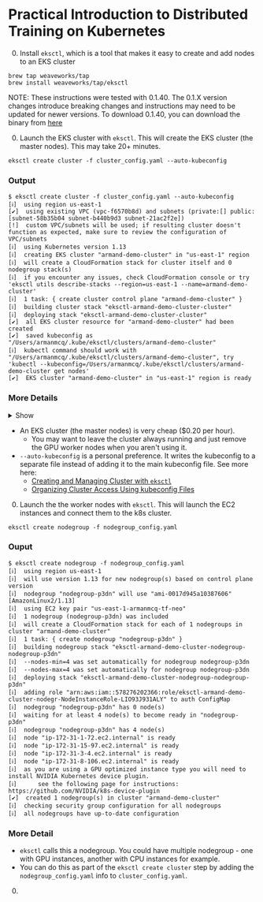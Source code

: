 # Practical Introduction to Distributed Training on Kubernetes

0. Install `eksctl`, which is a tool that makes it easy to create and add nodes to an EKS cluster

```
brew tap weaveworks/tap
brew install weaveworks/tap/eksctl
```

NOTE: These instructions were tested with 0.1.40. The 0.1.X version changes introduce breaking changes and instructions may need to be updated for newer versions. To download 0.1.40, you can download the binary from [here](https://github.com/weaveworks/eksctl/releases/tag/0.1.40)

0. Launch the EKS cluster with `eksctl`. This will create the EKS cluster (the master nodes). This may take 20+ minutes. 

```
eksctl create cluster -f cluster_config.yaml --auto-kubeconfig
```

### Output

```
$ eksctl create cluster -f cluster_config.yaml --auto-kubeconfig
[ℹ]  using region us-east-1
[✔]  using existing VPC (vpc-f6570b8d) and subnets (private:[] public:[subnet-58b35b04 subnet-b440b9d3 subnet-21ac2f2e])
[!]  custom VPC/subnets will be used; if resulting cluster doesn't function as expected, make sure to review the configuration of VPC/subnets
[ℹ]  using Kubernetes version 1.13
[ℹ]  creating EKS cluster "armand-demo-cluster" in "us-east-1" region
[ℹ]  will create a CloudFormation stack for cluster itself and 0 nodegroup stack(s)
[ℹ]  if you encounter any issues, check CloudFormation console or try 'eksctl utils describe-stacks --region=us-east-1 --name=armand-demo-cluster'
[ℹ]  1 task: { create cluster control plane "armand-demo-cluster" }
[ℹ]  building cluster stack "eksctl-armand-demo-cluster-cluster"
[ℹ]  deploying stack "eksctl-armand-demo-cluster-cluster"
[✔]  all EKS cluster resource for "armand-demo-cluster" had been created
[✔]  saved kubeconfig as "/Users/armanmcq/.kube/eksctl/clusters/armand-demo-cluster"
[ℹ]  kubectl command should work with "/Users/armanmcq/.kube/eksctl/clusters/armand-demo-cluster", try 'kubectl --kubeconfig=/Users/armanmcq/.kube/eksctl/clusters/armand-demo-cluster get nodes'
[✔]  EKS cluster "armand-demo-cluster" in "us-east-1" region is ready
```

### More Details
<details><summary>Show</summary>
<p>

#### yes, even hidden code blocks!

```python
print("hello world!")
```

</p>
</details>

- An EKS cluster (the master nodes) is very cheap ($0.20 per hour). 
  - You may want to leave the cluster always running and just remove the GPU worker nodes when you aren't using it.
- `--auto-kubeconfig` is a personal preference. It writes the kubeconfig to a separate file instead of adding it to the main kubeconfig file. See more here:
  - [Creating and Managing Cluster with `eksctl`](https://eksctl.io/usage/creating-and-managing-clusters/)
  - [Organizing Cluster Access Using kubeconfig Files](https://kubernetes.io/docs/concepts/configuration/organize-cluster-access-kubeconfig/)


0. Launch the the worker nodes with `eksctl`. This will launch the EC2 instances and connect them to the k8s cluster. 

```
eksctl create nodegroup -f nodegroup_config.yaml
```

### Ouput

```
$ eksctl create nodegroup -f nodegroup_config.yaml
[ℹ]  using region us-east-1
[ℹ]  will use version 1.13 for new nodegroup(s) based on control plane version
[ℹ]  nodegroup "nodegroup-p3dn" will use "ami-0017d945a10387606" [AmazonLinux2/1.13]
[ℹ]  using EC2 key pair "us-east-1-armanmcq-tf-neo"
[ℹ]  1 nodegroup (nodegroup-p3dn) was included
[ℹ]  will create a CloudFormation stack for each of 1 nodegroups in cluster "armand-demo-cluster"
[ℹ]  1 task: { create nodegroup "nodegroup-p3dn" }
[ℹ]  building nodegroup stack "eksctl-armand-demo-cluster-nodegroup-nodegroup-p3dn"
[ℹ]  --nodes-min=4 was set automatically for nodegroup nodegroup-p3dn
[ℹ]  --nodes-max=4 was set automatically for nodegroup nodegroup-p3dn
[ℹ]  deploying stack "eksctl-armand-demo-cluster-nodegroup-nodegroup-p3dn"
[ℹ]  adding role "arn:aws:iam::578276202366:role/eksctl-armand-demo-cluster-nodegr-NodeInstanceRole-LIO93J931ALY" to auth ConfigMap
[ℹ]  nodegroup "nodegroup-p3dn" has 0 node(s)
[ℹ]  waiting for at least 4 node(s) to become ready in "nodegroup-p3dn"
[ℹ]  nodegroup "nodegroup-p3dn" has 4 node(s)
[ℹ]  node "ip-172-31-1-72.ec2.internal" is ready
[ℹ]  node "ip-172-31-15-97.ec2.internal" is ready
[ℹ]  node "ip-172-31-3-4.ec2.internal" is ready
[ℹ]  node "ip-172-31-8-106.ec2.internal" is ready
[ℹ]  as you are using a GPU optimized instance type you will need to install NVIDIA Kubernetes device plugin.
[ℹ]      see the following page for instructions: https://github.com/NVIDIA/k8s-device-plugin
[✔]  created 1 nodegroup(s) in cluster "armand-demo-cluster"
[ℹ]  checking security group configuration for all nodegroups
[ℹ]  all nodegroups have up-to-date configuration
```

### More Detail

- `eksctl` calls this a nodegroup. You could have multiple nodegroup - one with GPU instances, another with CPU instances for example. 
- You can do this as part of the `eksctl create cluster` step by adding the `nodegroup_config.yaml` info to `cluster_config.yaml`.

0. 

